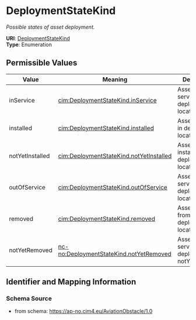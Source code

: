 # DeploymentStateKind




_Possible states of asset deployment._



**URI**: [DeploymentStateKind](DeploymentStateKind)<br />
**Type**: Enumeration

## Permissible Values

| Value | Meaning | Description |
| --- | --- | --- |
| inService | [cim:DeploymentStateKind.inService](http://iec.ch/TC57/CIM100#DeploymentStateKind.inService) | Asset in service in deployment location |
| installed | [cim:DeploymentStateKind.installed](http://iec.ch/TC57/CIM100#DeploymentStateKind.installed) | Asset installed in deployment location |
| notYetInstalled | [cim:DeploymentStateKind.notYetInstalled](http://iec.ch/TC57/CIM100#DeploymentStateKind.notYetInstalled) | Asset not yet installed in deployment location |
| outOfService | [cim:DeploymentStateKind.outOfService](http://iec.ch/TC57/CIM100#DeploymentStateKind.outOfService) | Asset out of service, but in deployment location |
| removed | [cim:DeploymentStateKind.removed](http://iec.ch/TC57/CIM100#DeploymentStateKind.removed) | Asset removed from deployment location |
| notYetRemoved | [nc-no:DeploymentStateKind.notYetRemoved](https://ap-no.cim4.eu/AviationObstacle/1.0#DeploymentStateKind.notYetRemoved) | Asset in service in deployment notYetRemoved |








## Identifier and Mapping Information







### Schema Source


* from schema: https://ap-no.cim4.eu/AviationObstacle/1.0




